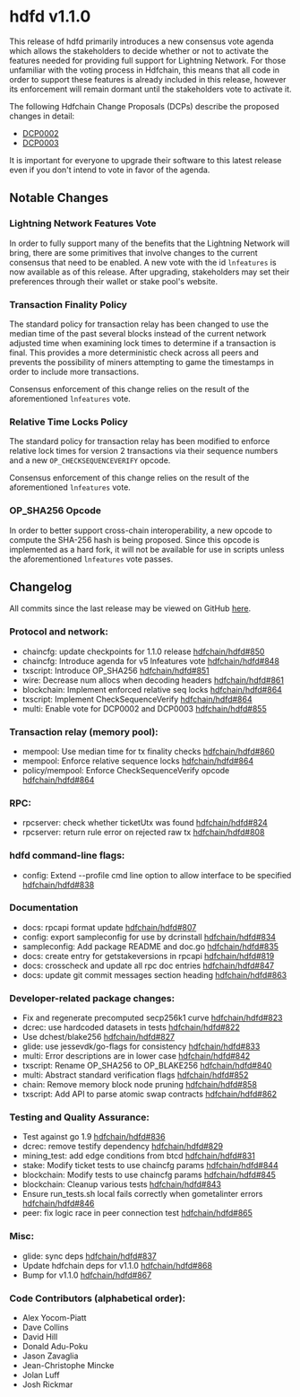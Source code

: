 # hdfd v1.1.0

This release of hdfd primarily introduces a new consensus vote agenda which
allows the stakeholders to decide whether or not to activate the features needed
for providing full support for Lightning Network.  For those unfamiliar with the
voting process in Hdfchain, this means that all code in order to support these
features is already included in this release, however its enforcement will
remain dormant until the stakeholders vote to activate it.

The following Hdfchain Change Proposals (DCPs) describe the proposed changes in detail:
- [DCP0002](https://github.com/hdfchain/dcps/blob/master/dcp-0002/dcp-0002.mediawiki)
- [DCP0003](https://github.com/hdfchain/dcps/blob/master/dcp-0003/dcp-0003.mediawiki)

It is important for everyone to upgrade their software to this latest release
even if you don't intend to vote in favor of the agenda.

## Notable Changes

### Lightning Network Features Vote

In order to fully support many of the benefits that the Lightning Network will
bring, there are some primitives that involve changes to the current consensus
that need to be enabled.  A new vote with the id `lnfeatures` is now available
as of this release.  After upgrading, stakeholders may set their preferences
through their wallet or stake pool's website.

### Transaction Finality Policy

The standard policy for transaction relay has been changed to use the median
time of the past several blocks instead of the current network adjusted time
when examining lock times to determine if a transaction is final.  This provides
a more deterministic check across all peers and prevents the possibility of
miners attempting to game the timestamps in order to include more transactions.

Consensus enforcement of this change relies on the result of the aforementioned
`lnfeatures` vote.

### Relative Time Locks Policy

The standard policy for transaction relay has been modified to enforce relative
lock times for version 2 transactions via their sequence numbers and a new
`OP_CHECKSEQUENCEVERIFY` opcode.

Consensus enforcement of this change relies on the result of the aforementioned
`lnfeatures` vote.

### OP_SHA256 Opcode

In order to better support cross-chain interoperability, a new opcode to compute
the SHA-256 hash is being proposed.  Since this opcode is implemented as a hard
fork, it will not be available for use in scripts unless the aforementioned
`lnfeatures` vote passes.

## Changelog

All commits since the last release may be viewed on GitHub [here](https://github.com/hdfchain/hdfd/compare/v1.0.7...v1.1.0).

### Protocol and network:
- chaincfg: update checkpoints for 1.1.0 release [hdfchain/hdfd#850](https://github.com/hdfchain/hdfd/pull/850)
- chaincfg: Introduce agenda for v5 lnfeatures vote [hdfchain/hdfd#848](https://github.com/hdfchain/hdfd/pull/848)
- txscript: Introduce OP_SHA256 [hdfchain/hdfd#851](https://github.com/hdfchain/hdfd/pull/851)
- wire: Decrease num allocs when decoding headers [hdfchain/hdfd#861](https://github.com/hdfchain/hdfd/pull/861)
- blockchain: Implement enforced relative seq locks [hdfchain/hdfd#864](https://github.com/hdfchain/hdfd/pull/864)
- txscript: Implement CheckSequenceVerify [hdfchain/hdfd#864](https://github.com/hdfchain/hdfd/pull/864)
- multi: Enable vote for DCP0002 and DCP0003 [hdfchain/hdfd#855](https://github.com/hdfchain/hdfd/pull/855)

### Transaction relay (memory pool):
- mempool: Use median time for tx finality checks [hdfchain/hdfd#860](https://github.com/hdfchain/hdfd/pull/860)
- mempool: Enforce relative sequence locks [hdfchain/hdfd#864](https://github.com/hdfchain/hdfd/pull/864)
- policy/mempool: Enforce CheckSequenceVerify opcode [hdfchain/hdfd#864](https://github.com/hdfchain/hdfd/pull/864)

### RPC:
- rpcserver: check whether ticketUtx was found [hdfchain/hdfd#824](https://github.com/hdfchain/hdfd/pull/824)
- rpcserver: return rule error on rejected raw tx [hdfchain/hdfd#808](https://github.com/hdfchain/hdfd/pull/808)

### hdfd command-line flags:
- config: Extend --profile cmd line option to allow interface to be specified [hdfchain/hdfd#838](https://github.com/hdfchain/hdfd/pull/838)

### Documentation
- docs: rpcapi format update [hdfchain/hdfd#807](https://github.com/hdfchain/hdfd/pull/807)
- config: export sampleconfig for use by dcrinstall [hdfchain/hdfd#834](https://github.com/hdfchain/hdfd/pull/834)
- sampleconfig: Add package README and doc.go [hdfchain/hdfd#835](https://github.com/hdfchain/hdfd/pull/835)
- docs: create entry for getstakeversions in rpcapi [hdfchain/hdfd#819](https://github.com/hdfchain/hdfd/pull/819)
- docs: crosscheck and update all rpc doc entries [hdfchain/hdfd#847](https://github.com/hdfchain/hdfd/pull/847)
- docs: update git commit messages section heading [hdfchain/hdfd#863](https://github.com/hdfchain/hdfd/pull/863)

### Developer-related package changes:
- Fix and regenerate precomputed secp256k1 curve [hdfchain/hdfd#823](https://github.com/hdfchain/hdfd/pull/823)
- dcrec: use hardcoded datasets in tests [hdfchain/hdfd#822](https://github.com/hdfchain/hdfd/pull/822)
- Use dchest/blake256  [hdfchain/hdfd#827](https://github.com/hdfchain/hdfd/pull/827)
- glide: use jessevdk/go-flags for consistency [hdfchain/hdfd#833](https://github.com/hdfchain/hdfd/pull/833)
- multi: Error descriptions are in lower case [hdfchain/hdfd#842](https://github.com/hdfchain/hdfd/pull/842)
- txscript: Rename OP_SHA256 to OP_BLAKE256 [hdfchain/hdfd#840](https://github.com/hdfchain/hdfd/pull/840)
- multi: Abstract standard verification flags [hdfchain/hdfd#852](https://github.com/hdfchain/hdfd/pull/852)
- chain: Remove memory block node pruning [hdfchain/hdfd#858](https://github.com/hdfchain/hdfd/pull/858)
- txscript: Add API to parse atomic swap contracts [hdfchain/hdfd#862](https://github.com/hdfchain/hdfd/pull/862)

### Testing and Quality Assurance:
- Test against go 1.9 [hdfchain/hdfd#836](https://github.com/hdfchain/hdfd/pull/836)
- dcrec: remove testify dependency [hdfchain/hdfd#829](https://github.com/hdfchain/hdfd/pull/829)
- mining_test: add edge conditions from btcd [hdfchain/hdfd#831](https://github.com/hdfchain/hdfd/pull/831)
- stake: Modify ticket tests to use chaincfg params [hdfchain/hdfd#844](https://github.com/hdfchain/hdfd/pull/844)
- blockchain: Modify tests to use chaincfg params [hdfchain/hdfd#845](https://github.com/hdfchain/hdfd/pull/845)
- blockchain: Cleanup various tests [hdfchain/hdfd#843](https://github.com/hdfchain/hdfd/pull/843)
- Ensure run_tests.sh local fails correctly when gometalinter errors [hdfchain/hdfd#846](https://github.com/hdfchain/hdfd/pull/846)
- peer: fix logic race in peer connection test [hdfchain/hdfd#865](https://github.com/hdfchain/hdfd/pull/865)

### Misc:
- glide: sync deps [hdfchain/hdfd#837](https://github.com/hdfchain/hdfd/pull/837)
- Update hdfchain deps for v1.1.0 [hdfchain/hdfd#868](https://github.com/hdfchain/hdfd/pull/868)
- Bump for v1.1.0 [hdfchain/hdfd#867](https://github.com/hdfchain/hdfd/pull/867)

### Code Contributors (alphabetical order):

- Alex Yocom-Piatt
- Dave Collins
- David Hill
- Donald Adu-Poku
- Jason Zavaglia
- Jean-Christophe Mincke
- Jolan Luff
- Josh Rickmar
